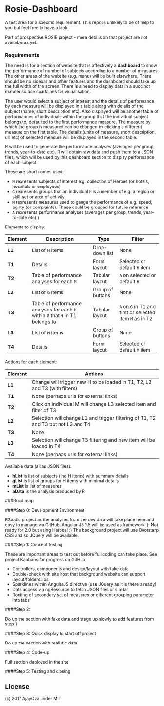 # Rosie-Dashboard

A test area for a specific requirement. This repo is unlikely to be of help to you but feel free to have a look.

Part of prospective ROSIE project - more details on that project are not available as yet.

### Requirements

The need is for a section of website that is affectively a **dashboard** to show the performance of number of subjects according to a number of measures. The other areas of the website (e.g. menu) will be built elsewhere. There should be no sidebar and other features and the dashboard should take up the full width of the screen. There is a need to display data in a succinct manner so use sparklines for visualisation.

The user would select a subject of interest and the details of performance by each measure will be displayed in a table along with details of the subject (name, short description etc). Also displayed will be another table of performances of individuals within the group that the individual subject belongs to, defaulted to the first performance measure. The measure by which the group is measured can be changed by clicking a different measure on the first table. The details (units of measure, short description, url etc) of selected measure will be displayed in the second table.

R will be used to generate the performance analyses (averages per group, trends, year-to-date etc). R will obtain raw data and push them to a JSON files, which  will be used by this dashboard section to display performance of each subject.

These are short names used:

* `H` represents subjects of interest e.g. collection of Heroes (or hotels, hospitals or employees)
* `G` represents groups that an individual `H` is a member of e.g. a region or skill-set or area of activity
* `M` represents measures used to gauge the performance of e.g. speed, agility (or complaints). These could be grouped for future reference
* `A` represents performance analyses (averages per group, trends, year-to-date etc).)

Elements to display:

Element | Description | Type | Filter 
------- | -------------------------- | -------------- | ------------------
**L1**  | List of `H` items | Drop-down list | None 
**T1**  | Details | Form layout | Selected or default `H` item 
**T2**  | Table of performance analyses for each `M` | Tabular layout | `A` on selected or default `H`
**L2**  | List of `G` items | Group of buttons | None
**T3**  | Table of performance analyses for each `H` within `G` that `H` in T1 belongs to | Tabular layout  | `A` on `G` in T1 and first or selected item `M` as in T2
**L3**  | List of `M` items | Group of buttons | None
**T4**  | Details | Form layout | Selected or default `M` item 

Actions for each element:

Element | Actions 
------- | -------------------------- 
**L1**  | Change will trigger new H to be loaded in T1, T2, L2 and T3 (with filters)
**T1**  | None (perhaps urls for external links)
**T2**  | Click on individual M will change L3 selected item and filter of T3
**L2**  | Selection will change L1 and trigger filtering of T1, T2 and T3 but not L3 and T4
**T3**  | None
**L3**  | Selection will change T3 filtering and new item will be loaded in T4
**T4**  | None (perhaps urls for external links)

Available data (all as JSON files):

* __hList__ is list of subjects (the H items) with summary details
* __gList__ is list of groups for H items with minimal details
* __mList__ is list of measures 
* __aData__ is the analysis produced by R

###Road map

####Step 0: Development Environment

RStudio project as the analyses from the raw data will take place here and easy to manage via GitHub. Angular JS 1.5 will be used as framework. (: Not ready for 2.0 but using Heroes! :) The background project will use Bootstarp CSS and so JQuery will be available.

####Step 1: Concept testing

These are important areas to test out before full coding can take place. See project Kanbans for progress on GitHub

* Controllers, components and design/layout with fake data
* Double-check with site host that background website can support layout/folders/libs
* Sparklines within AngularJS directive (use JQuery as it is there already)
* Data access via ngResource to fetch JSON files or similar
* Routing of secondary set of measures or different grouping parameter into tabs

####Step 2: 

Do up the section with fake data and stage up slowly to add features from step 1

####Step 3: Quick display to start off project

Do up the section with realistic data

####Step 4: Code-up 

Full section deployed in the site

####Step 5: Testing and closing


## License

(c) 2017 AjayOza under MIT